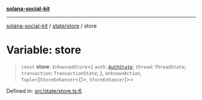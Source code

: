[**solana-social-kit**](../../../README.md)

***

[solana-social-kit](../../../README.md) / [state/store](../README.md) / store

# Variable: store

> `const` **store**: `EnhancedStore`\<\{ `auth`: [`AuthState`](../../auth/reducer/interfaces/AuthState.md); `thread`: `ThreadState`; `transaction`: `TransactionState`; \}, `UnknownAction`, `Tuple`\<\[`StoreEnhancer`\<\{\}\>, `StoreEnhancer`\]\>\>

Defined in: [src/state/store.ts:6](https://github.com/SendArcade/solana-social-starter/blob/98f94bb63d3814df24512365f6ae706d273e698f/src/state/store.ts#L6)
